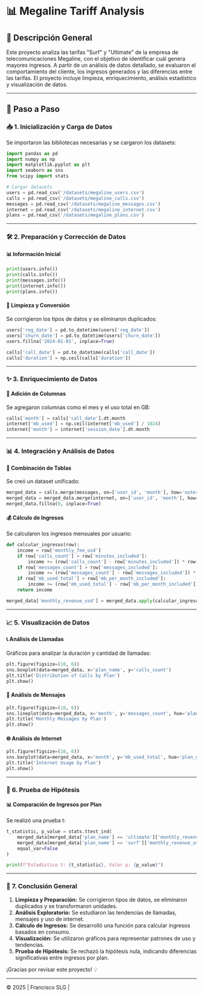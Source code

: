 # 📊 **Megaline Tariff Analysis**

## 📝 **Descripción General**
Este proyecto analiza las tarifas "Surf" y "Ultimate" de la empresa de telecomunicaciones Megaline, con el objetivo de identificar cuál genera mayores ingresos. A partir de un análisis de datos detallado, se evaluaron el comportamiento del cliente, los ingresos generados y las diferencias entre las tarifas. El proyecto incluye limpieza, enriquecimiento, análisis estadístico y visualización de datos.

---

## 📂 **Paso a Paso**

### 📥 **1. Inicialización y Carga de Datos**
Se importaron las bibliotecas necesarias y se cargaron los datasets:

```python
import pandas as pd
import numpy as np
import matplotlib.pyplot as plt
import seaborn as sns
from scipy import stats

# Cargar datasets
users = pd.read_csv('/datasets/megaline_users.csv')
calls = pd.read_csv('/datasets/megaline_calls.csv')
messages = pd.read_csv('/datasets/megaline_messages.csv')
internet = pd.read_csv('/datasets/megaline_internet.csv')
plans = pd.read_csv('/datasets/megaline_plans.csv')
```

---

### 🛠️ **2. Preparación y Corrección de Datos**

#### 📊 Información Inicial
```python
print(users.info())
print(calls.info())
print(messages.info())
print(internet.info())
print(plans.info())
```

#### 🔧 Limpieza y Conversión
Se corrigieron los tipos de datos y se eliminaron duplicados:
```python
users['reg_date'] = pd.to_datetime(users['reg_date'])
users['churn_date'] = pd.to_datetime(users['churn_date'])
users.fillna('2024-01-01', inplace=True)

calls['call_date'] = pd.to_datetime(calls['call_date'])
calls['duration'] = np.ceil(calls['duration'])
```

---

### ✨ **3. Enriquecimiento de Datos**

#### 📅 Adición de Columnas
Se agregaron columnas como el mes y el uso total en GB:
```python
calls['month'] = calls['call_date'].dt.month
internet['mb_used'] = np.ceil(internet['mb_used'] / 1024)
internet['month'] = internet['session_date'].dt.month
```

---

### 📊 **4. Integración y Análisis de Datos**

#### 🔗 Combinación de Tablas
Se creó un dataset unificado:
```python
merged_data = calls.merge(messages, on=['user_id', 'month'], how='outer')
merged_data = merged_data.merge(internet, on=['user_id', 'month'], how='outer')
merged_data.fillna(0, inplace=True)
```

#### 💰 Cálculo de Ingresos
Se calcularon los ingresos mensuales por usuario:
```python
def calcular_ingresos(row):
    income = row['monthly_fee_usd']
    if row['calls_count'] > row['minutes_included']:
        income += (row['calls_count'] - row['minutes_included']) * row['additional_minute_fee_usd']
    if row['messages_count'] > row['messages_included']:
        income += (row['messages_count'] - row['messages_included']) * row['additional_message_fee_usd']
    if row['mb_used_total'] > row['mb_per_month_included']:
        income += (row['mb_used_total'] - row['mb_per_month_included']) * row['additional_gb_fee_usd'] / 1024
    return income

merged_data['monthly_revenue_usd'] = merged_data.apply(calcular_ingresos, axis=1)
```

---

### 📈 **5. Visualización de Datos**

#### 📞 Análisis de Llamadas
Gráficos para analizar la duración y cantidad de llamadas:
```python
plt.figure(figsize=(10, 6))
sns.boxplot(data=merged_data, x='plan_name', y='calls_count')
plt.title('Distribution of Calls by Plan')
plt.show()
```

#### 📨 Análisis de Mensajes
```python
plt.figure(figsize=(10, 6))
sns.lineplot(data=merged_data, x='month', y='messages_count', hue='plan_name', marker='o')
plt.title('Monthly Messages by Plan')
plt.show()
```

#### 🌐 Análisis de Internet
```python
plt.figure(figsize=(10, 6))
sns.barplot(data=merged_data, x='month', y='mb_used_total', hue='plan_name')
plt.title('Internet Usage by Plan')
plt.show()
```

---

### 🧪 **6. Prueba de Hipótesis**

#### 📊 Comparación de Ingresos por Plan
Se realizó una prueba t:
```python
t_statistic, p_value = stats.ttest_ind(
    merged_data[merged_data['plan_name'] == 'ultimate']['monthly_revenue_usd'],
    merged_data[merged_data['plan_name'] == 'surf']['monthly_revenue_usd'],
    equal_var=False
)

print(f"Estadístico t: {t_statistic}, Valor p: {p_value}")
```

---

### 🏁 **7. Conclusión General**

1. **Limpieza y Preparación:** Se corrigieron tipos de datos, se eliminaron duplicados y se transformaron unidades.
2. **Análisis Exploratorio:** Se estudiaron las tendencias de llamadas, mensajes y uso de internet.
3. **Cálculo de Ingresos:** Se desarrolló una función para calcular ingresos basados en consumo.
4. **Visualización:** Se utilizaron gráficos para representar patrones de uso y tendencias.
5. **Prueba de Hipótesis:** Se rechazó la hipótesis nula, indicando diferencias significativas entre ingresos por plan.

¡Gracias por revisar este proyecto! 💡

---
© 2025 | Francisco SLG |
